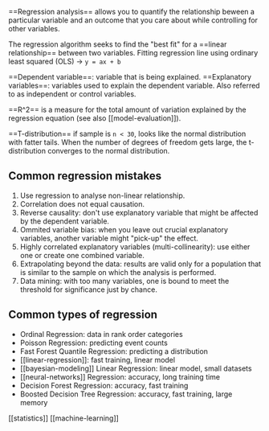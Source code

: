==Regression analysis== allows you to quantify the relationship beween a particular variable and an outcome that you care about while controlling for other variables.

The regression algorithm seeks to find the "best fit" for a ==linear relationship== between two variables. Fitting regression line using ordinary least squared (OLS) -> `y = ax + b`

==Dependent variable==: variable that is being explained.
==Explanatory variables==: variables used to explain the dependent variable. Also referred to as independent or control variables.

==R^2== is a measure for the total amount of variation explained by the regression equation (see also [[model-evaluation]]).

==T-distribution== if sample is `n < 30`, looks like the normal distribution with fatter tails. When the number of degrees of freedom gets large, the t-distribution converges to the normal distribution.
## Common regression mistakes

1. Use regression to analyse non-linear relationship.
2. Correlation does not equal causation.
3. Reverse causality: don't use explanatory variable that might be affected by the dependent variable.
4. Ommited variable bias: when you leave out crucial explanatory variables, another variable might "pick-up" the effect.
5. Highly correlated explanatory variables (multi-collinearity): use either one or create one combined variable.
6. Extrapolating beyond the data: results are valid only for a population that is similar to the sample on which the analysis is performed.
7. Data mining: with too many variables, one is bound to meet the threshold for significance just by chance.
## Common types of regression

- Ordinal Regression: data in rank order categories
- Poisson Regression: predicting event counts
- Fast Forest Quantile Regression: predicting a distribution
- [[linear-regression]]: fast training, linear model
- [[bayesian-modeling]] Linear Regression: linear model, small datasets
- [[neural-networks]] Regression: accuracy, long training time
- Decision Forest Regression: accuracy, fast training
- Boosted Decision Tree Regression: accuracy, fast training, large memory

[[statistics]] [[machine-learning]]